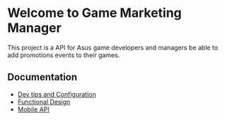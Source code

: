 # Welcome to Game Marketing Manager

This project is a API for Asus game developers and managers be able to add promotions events to their games.

## Documentation

* [Dev tips and Configuration](doc/configuration.md)
* [Functional Design](doc/functional-design.md)
* [Mobile API](doc/mobile-api.md)

